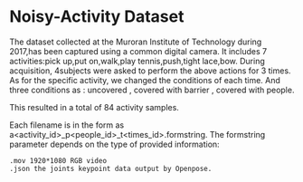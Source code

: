 # Noisy-Activity Dataset
The dataset collected at the Muroran Institute of Technology during 2017,has been captured using a common digital camera.
It includes 7 activities:pick up,put on,walk,play tennis,push,tight lace,bow.
During acquisition, 4subjects were asked to perform the above actions for 3 times.
As for the specific activity, we changed the conditions of each time.
And three conditions as : uncovered , covered with barrier , covered with people.

This resulted in a total of 84 activity samples.

Each filename is in the form as a<activity_id>_p<people_id>_t<times_id>.formstring.
The formstring parameter depends on the type of provided information:

	.mov 1920*1080 RGB video
	.json the joints keypoint data output by Openpose.
